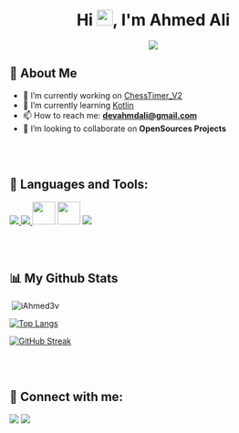 <h1 align="center">Hi <img src="https://media.giphy.com/media/hvRJCLFzcasrR4ia7z/giphy.gif" width="28">, I'm Ahmed Ali</h1>
<p align="center">
  <a href="https://github.com/DenverCoder1/readme-typing-svg"><img src="https://readme-typing-svg.herokuapp.com/?lines=Android%20App%20Developer;Practice%20Makes%20Perfect&font=Fira%20Code&center=true&width=440&height=45&color=fff&vCenter=true&size=22"></a>
</p> 


## 🙋‍ About Me

- 🔭 I’m currently working on [ChessTimer_V2](https://github.com/iAhmed3v/ChessTimer_V2)
- 🌱 I’m currently learning [Kotlin](https://kotlinlang.org/)
- 📫 How to reach me: **devahmdali@gmail.com**
- 👯 I’m looking to collaborate on **OpenSources Projects**


<br/>
<br/>



## 🚀 Languages and Tools:


<p align="left"> 
  <a href="https://www.java.com/en/" target="_blank"> <img src="https://img.icons8.com/color/48/000000/java.png"/> </a> 
  <a href="https://kotlinlang.org/" target="_blank"> <img src="https://img.icons8.com/color/48/000000/kotlin.png"/> </a>
  <a href="https://developer.android.com/studio" target="_blank"> <img src="https://cdn.jsdelivr.net/gh/devicons/devicon/icons/androidstudio/androidstudio-original.svg" width="40" height="40"/></a>
  <a href="https://gethub.com/" target="_blank"> <img src="https://cdn.jsdelivr.net/gh/devicons/devicon/icons/github/github-original-wordmark.svg" width="40" height="40"/></a>
<a href="https://firebase.google.com/" target="_blank"> <img src="https://img.icons8.com/color/48/000000/firebase.png"/> </a> 
</p>


<br/>
<br/>

## 📊 My Github Stats


<p>

&nbsp;<img align="center" src="https://github-readme-stats.vercel.app/api?username=iAhmed3v&show_icons=true&locale=en" alt="iAhmed3v" />

[![Top Langs](https://github-readme-stats.vercel.app/api/top-langs/?username=iAhmed3v)](https://github.com/anuraghazra/github-readme-stats)

[![GitHub Streak](https://github-readme-streak-stats.herokuapp.com/?user=iAhmed3v)](https://git.io/streak-stats)

</p>   


<br/>
<br/>


## 📲 Connect with me:

<p align="left">

<a href = "https://www.linkedin.com/in/iahmed3v/"><img src="https://img.icons8.com/fluent/48/000000/linkedin.png"/></a>
<a href = "https://twitter.com/iAhmed3v"><img src="https://img.icons8.com/fluent/48/000000/twitter.png"/></a>

</p>
